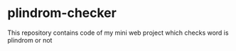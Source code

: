 # plindrom-checker
This repository contains code of my mini web project which checks word is plindrom or not 
